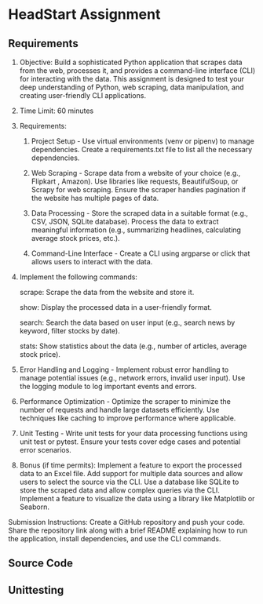 # HeadStart Assignment

## Requirements

1. Objective:
   Build a sophisticated Python application that scrapes data from the web, processes it, and
   provides a command-line interface (CLI) for interacting with the data. This assignment is
   designed to test your deep understanding of Python, web scraping, data manipulation, and
   creating user-friendly CLI applications.

2. Time Limit:
   60 minutes

3. Requirements:

   1. Project Setup -
      Use virtual environments (venv or pipenv) to manage dependencies.
      Create a requirements.txt file to list all the necessary dependencies.

   2. Web Scraping -
      Scrape data from a website of your choice (e.g., Flipkart , Amazon).
      Use libraries like requests, BeautifulSoup, or Scrapy for web scraping.
      Ensure the scraper handles pagination if the website has multiple pages of data.

   3. Data Processing -
      Store the scraped data in a suitable format (e.g., CSV, JSON, SQLite database).
      Process the data to extract meaningful information (e.g., summarizing headlines, calculating
      average stock prices, etc.).

   4. Command-Line Interface -
      Create a CLI using argparse or click that allows users to interact with the data.

4. Implement the following commands:

   scrape: Scrape the data from the website and store it.

   show: Display the processed data in a user-friendly format.

   search: Search the data based on user input (e.g., search news by keyword, filter stocks by
   date).

   stats: Show statistics about the data (e.g., number of articles, average stock price).

5. Error Handling and Logging -
   Implement robust error handling to manage potential issues (e.g., network errors, invalid
   user input).
   Use the logging module to log important events and errors.

6. Performance Optimization -
   Optimize the scraper to minimize the number of requests and handle large datasets
   efficiently.
   Use techniques like caching to improve performance where applicable.

7. Unit Testing -
   Write unit tests for your data processing functions using unit test or pytest.
   Ensure your tests cover edge cases and potential error scenarios.

8. Bonus (if time permits):
   Implement a feature to export the processed data to an Excel file.
   Add support for multiple data sources and allow users to select the source via the CLI.
   Use a database like SQLite to store the scraped data and allow complex queries via the CLI.
   Implement a feature to visualize the data using a library like Matplotlib or Seaborn.

Submission Instructions:
Create a GitHub repository and push your code.
Share the repository link along with a brief README explaining how to run the application,
install dependencies, and use the CLI commands.

## Source Code

## Unittesting
